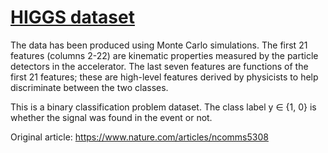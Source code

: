 # [HIGGS dataset](https://archive.ics.uci.edu/dataset/280/higgs)
The data has been produced using Monte Carlo simulations. The first 21 features (columns 2-22) are kinematic properties measured by 
the particle detectors in the accelerator. The last seven features are functions of the first 21 features; these are 
high-level features derived by physicists to help discriminate between the two classes. 

This is a binary classification problem dataset. The class label y ∈ {1, 0} is whether the signal was found in the event or not.

Original article: https://www.nature.com/articles/ncomms5308
